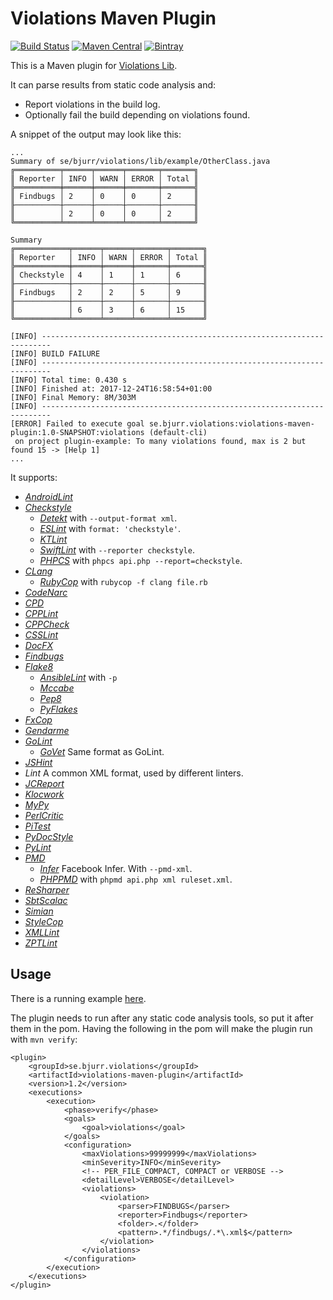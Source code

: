 # Violations Maven Plugin
[![Build Status](https://travis-ci.org/tomasbjerre/violations-maven-plugin.svg?branch=master)](https://travis-ci.org/tomasbjerre/violations-maven-plugin)
[![Maven Central](https://maven-badges.herokuapp.com/maven-central/se.bjurr.violations/violations-Maven-plugin/badge.svg)](https://maven-badges.herokuapp.com/maven-central/se.bjurr.violations/violations-maven-plugin)
[![Bintray](https://api.bintray.com/packages/tomasbjerre/tomasbjerre/se.bjurr.violations%3Aviolations-maven-plugin/images/download.svg)](https://bintray.com/tomasbjerre/tomasbjerre/se.bjurr.violations%3Aviolations-maven-plugin/_latestVersion)

This is a Maven plugin for [Violations Lib](https://github.com/tomasbjerre/violations-lib).

It can parse results from static code analysis and:

 * Report violations in the build log.
 * Optionally fail the build depending on violations found.

A snippet of the output may look like this:
```
...
Summary of se/bjurr/violations/lib/example/OtherClass.java
╔══════════╤══════╤══════╤═══════╤═══════╗
║ Reporter │ INFO │ WARN │ ERROR │ Total ║
╠══════════╪══════╪══════╪═══════╪═══════╣
║ Findbugs │ 2    │ 0    │ 0     │ 2     ║
╟──────────┼──────┼──────┼───────┼───────╢
║          │ 2    │ 0    │ 0     │ 2     ║
╚══════════╧══════╧══════╧═══════╧═══════╝

Summary
╔════════════╤══════╤══════╤═══════╤═══════╗
║ Reporter   │ INFO │ WARN │ ERROR │ Total ║
╠════════════╪══════╪══════╪═══════╪═══════╣
║ Checkstyle │ 4    │ 1    │ 1     │ 6     ║
╟────────────┼──────┼──────┼───────┼───────╢
║ Findbugs   │ 2    │ 2    │ 5     │ 9     ║
╟────────────┼──────┼──────┼───────┼───────╢
║            │ 6    │ 3    │ 6     │ 15    ║
╚════════════╧══════╧══════╧═══════╧═══════╝

[INFO] ------------------------------------------------------------------------
[INFO] BUILD FAILURE
[INFO] ------------------------------------------------------------------------
[INFO] Total time: 0.430 s
[INFO] Finished at: 2017-12-24T16:58:54+01:00
[INFO] Final Memory: 8M/303M
[INFO] ------------------------------------------------------------------------
[ERROR] Failed to execute goal se.bjurr.violations:violations-maven-plugin:1.0-SNAPSHOT:violations (default-cli)
 on project plugin-example: To many violations found, max is 2 but found 15 -> [Help 1]
...
```

It supports:
 * [_AndroidLint_](http://developer.android.com/tools/help/lint.html)
 * [_Checkstyle_](http://checkstyle.sourceforge.net/)
   * [_Detekt_](https://github.com/arturbosch/detekt) with `--output-format xml`.
   * [_ESLint_](https://github.com/sindresorhus/grunt-eslint) with `format: 'checkstyle'`.
   * [_KTLint_](https://github.com/shyiko/ktlint)
   * [_SwiftLint_](https://github.com/realm/SwiftLint) with `--reporter checkstyle`.
   * [_PHPCS_](https://github.com/squizlabs/PHP_CodeSniffer) with `phpcs api.php --report=checkstyle`.
 * [_CLang_](https://clang-analyzer.llvm.org/)
   * [_RubyCop_](http://rubocop.readthedocs.io/en/latest/formatters/) with `rubycop -f clang file.rb`
 * [_CodeNarc_](http://codenarc.sourceforge.net/)
 * [_CPD_](http://pmd.sourceforge.net/pmd-4.3.0/cpd.html)
 * [_CPPLint_](https://github.com/theandrewdavis/cpplint)
 * [_CPPCheck_](http://cppcheck.sourceforge.net/)
 * [_CSSLint_](https://github.com/CSSLint/csslint)
 * [_DocFX_](http://dotnet.github.io/docfx/)
 * [_Findbugs_](http://findbugs.sourceforge.net/)
 * [_Flake8_](http://flake8.readthedocs.org/en/latest/)
   * [_AnsibleLint_](https://github.com/willthames/ansible-lint) with `-p`
   * [_Mccabe_](https://pypi.python.org/pypi/mccabe)
   * [_Pep8_](https://github.com/PyCQA/pycodestyle)
   * [_PyFlakes_](https://pypi.python.org/pypi/pyflakes)
 * [_FxCop_](https://en.wikipedia.org/wiki/FxCop)
 * [_Gendarme_](http://www.mono-project.com/docs/tools+libraries/tools/gendarme/)
 * [_GoLint_](https://github.com/golang/lint)
   * [_GoVet_](https://golang.org/cmd/vet/) Same format as GoLint.
 * [_JSHint_](http://jshint.com/)
 * _Lint_ A common XML format, used by different linters.
 * [_JCReport_](https://github.com/jCoderZ/fawkez/wiki/JcReport)
 * [_Klocwork_](http://www.klocwork.com/products-services/klocwork/static-code-analysis)
 * [_MyPy_](https://pypi.python.org/pypi/mypy-lang)
 * [_PerlCritic_](https://github.com/Perl-Critic)
 * [_PiTest_](http://pitest.org/)
 * [_PyDocStyle_](https://pypi.python.org/pypi/pydocstyle)
 * [_PyLint_](https://www.pylint.org/)
 * [_PMD_](https://pmd.github.io/)
   * [_Infer_](http://fbinfer.com/) Facebook Infer. With `--pmd-xml`.
   * [_PHPPMD_](https://phpmd.org/) with `phpmd api.php xml ruleset.xml`.
 * [_ReSharper_](https://www.jetbrains.com/resharper/)
 * [_SbtScalac_](http://www.scala-sbt.org/)
 * [_Simian_](http://www.harukizaemon.com/simian/)
 * [_StyleCop_](https://stylecop.codeplex.com/)
 * [_XMLLint_](http://xmlsoft.org/xmllint.html)
 * [_ZPTLint_](https://pypi.python.org/pypi/zptlint)


## Usage ##
There is a running example [here](https://github.com/tomasbjerre/violations-maven-plugin/tree/master/violations-maven-plugin-example).

The plugin needs to run after any static code analysis tools, so put it after them in the pom. Having the following in the pom will make the plugin run with `mvn verify`: 

```
<plugin>
	<groupId>se.bjurr.violations</groupId>
	<artifactId>violations-maven-plugin</artifactId>
	<version>1.2</version>
	<executions>
		<execution>
			<phase>verify</phase>
			<goals>
				<goal>violations</goal>
			</goals>
			<configuration>
				<maxViolations>99999999</maxViolations>
				<minSeverity>INFO</minSeverity>
				<!-- PER_FILE_COMPACT, COMPACT or VERBOSE -->
				<detailLevel>VERBOSE</detailLevel>
				<violations>
					<violation>
						<parser>FINDBUGS</parser>
						<reporter>Findbugs</reporter>
						<folder>.</folder>
						<pattern>.*/findbugs/.*\.xml$</pattern>
					</violation>
				</violations>
			</configuration>
		</execution>
	</executions>
</plugin>
```
